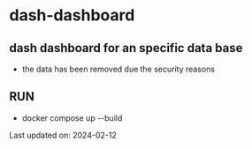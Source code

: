 # dash-dashboard

## dash dashboard for an specific data base

* the data has been removed due the security reasons

## RUN 

* docker compose up --build


Last updated on: 2024-02-12